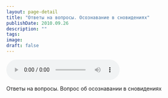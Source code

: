 ```yaml
---
layout: page-detail
title: "Ответы на вопросы. Осознавание в сновидениях"
publishDate: 2010.09.26
description: ""
tags:
image:
draft: false
---
```


<audio title="2010.09.26 - Ответы на вопросы. Осознавание в сновидениях.mp3" src="/upload/iblock/c1b/c1b8bf2b098ed886728161dbcb33c550.mp3" controls=""></audio>

 Ответы на вопросы. Вопрос об осознавании в сновидениях 

  
